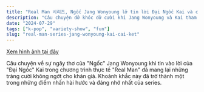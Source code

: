 ```yaml
---
title: "Real Man 시리즈, Ngốc Jang Wonyoung lỡ tin lời Đại Ngốc Kai và cái kết"
description: "Câu chuyện dở khóc dở cười khi Jang Wonyoung và Kai tham gia chương trình Real Man."
date: "2024-07-29"
tags: ["k-pop", "variety-show", "fun"]
slug: "real-man-series-jang-wonyoung-kai-cai-ket"
---
```


[Xem hình ảnh tại đây](https://d.l3n.co/i/NLf7kP.png)

Câu chuyện về sự ngây thơ của "Ngốc" Jang Wonyoung khi tin vào lời của "Đại Ngốc" Kai trong chương trình thực tế "Real Man" đã mang lại những tràng cười không ngớt cho khán giả. Khoảnh khắc này đã trở thành một trong những điểm nhấn hài hước và đáng nhớ nhất của series.
